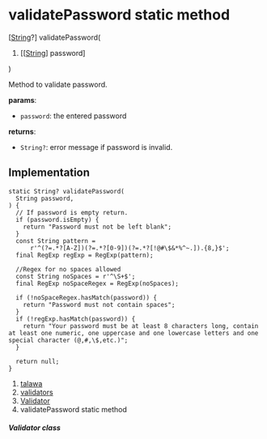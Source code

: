 
<div>

# validatePassword static method

</div>


[[String](https://api.flutter.dev/flutter/dart-core/String-class.html)?]
validatePassword(

1.  [[[String](https://api.flutter.dev/flutter/dart-core/String-class.html)]
    password]

)



Method to validate password.

**params**:

-   `password`: the entered password

**returns**:

-   `String?`: error message if password is invalid.



## Implementation

``` language-dart
static String? validatePassword(
  String password,
) {
  // If password is empty return.
  if (password.isEmpty) {
    return "Password must not be left blank";
  }
  const String pattern =
      r'^(?=.*?[A-Z])(?=.*?[0-9])(?=.*?[!@#\$&*%^~.]).{8,}$';
  final RegExp regExp = RegExp(pattern);

  //Regex for no spaces allowed
  const String noSpaces = r'^\S+$';
  final RegExp noSpaceRegex = RegExp(noSpaces);

  if (!noSpaceRegex.hasMatch(password)) {
    return "Password must not contain spaces";
  }
  if (!regExp.hasMatch(password)) {
    return "Your password must be at least 8 characters long, contain at least one numeric, one uppercase and one lowercase letters and one special character (@,#,\$,etc.)";
  }

  return null;
}
```







1.  [talawa](../../index.html)
2.  [validators](../../utils_validators/)
3.  [Validator](../../utils_validators/Validator-class.html)
4.  validatePassword static method

##### Validator class







